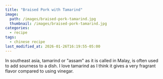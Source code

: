 ```yaml
---
title: "Braised Pork with Tamarind"
image: 
  path: /images/braised-pork-tamarind.jpg
  thumbnail: /images/braised-pork-tamarind.jpg
categories:
  - recipe
tags:
  - chinese recipe
last_modified_at: 2026-01-26T16:19:55-05:00
---
```


In southeast asia, tamarind or "assam" as it is called in Malay, is often used to add sourness to a dish. I love tamarind as I think it gives a very fragrant flavor compared to using vinegar.

 


